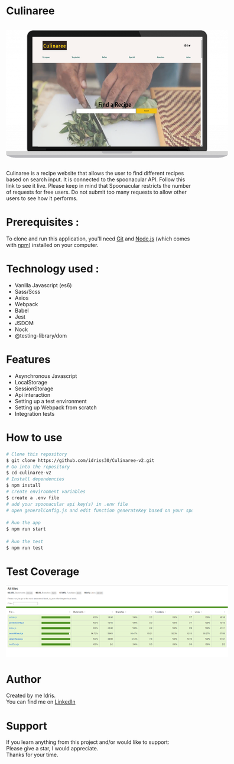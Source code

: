 # Culinaree

<img
  src="./src/assets/img/finalCulinaree.png"
  alt="project image"
  style="display: inline-block; margin: 1rem auto; max-width: 600px; max-height:800px"/>

Culinaree is a recipe website that allows the user to find different recipes based on search input.
It is connected to the spoonacular API.
Follow this link to see it live.
Please keep in mind that Spoonacular restricts the number of requests for free users.
Do not submit too many requests to allow other users to see how it performs.

# Prerequisites :

To clone and run this application, you'll need [Git](https://git-scm.com) and [Node.js](https://nodejs.org/en/download/) (which comes with [npm](http://npmjs.com)) installed on your computer.

# Technology used :

- Vanilla Javascript (es6)
- Sass/Scss
- Axios
- Webpack
- Babel
- Jest
- JSDOM
- Nock
- @testing-library/dom

# Features

- Asynchronous Javascript
- LocalStorage
- SessionStorage
- Api interaction
- Setting up a test environment
- Setting up Webpack from scratch
- Integration tests

# How to use

```bash
# Clone this repository
$ git clone https://github.com/idriss30/Culinaree-v2.git
# Go into the repository
$ cd culinaree-v2
# Install dependencies
$ npm install
# create environment variables
$ create a .env file
# add your spoonacular api key(s) in .env file
# open generalConfig.js and edit function generateKey based on your spoonacular key(s) name.

# Run the app
$ npm run start

# Run the test
$ npm run test

```

# Test Coverage

<img
  src="./src/assets/img/culinaree-coverage.png"
  alt="coverage img"
  style="display: inline-block; margin: 0 auto; max-width: 600px; max-height:800px"/>

# Author

Created by me Idris.</br>
You can find me on <a href="https://www.linkedin.com/in/idrissciss/" target="_blank" rel="noreferrer">LinkedIn</a>

# Support

If you learn anything from this project and/or would like to support:</br>
Please give a star, I would appreciate.</br>
Thanks for your time.
